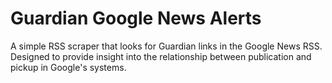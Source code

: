 # Guardian Google News Alerts

A simple RSS scraper that looks for Guardian links in the Google News RSS. Designed to provide insight into the relationship between publication and pickup in Google's systems.